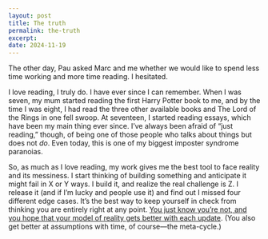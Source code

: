 ```yaml
---
layout: post
title: The truth
permalink: the-truth
excerpt: 
date: 2024-11-19
---
```


The other day, Pau asked Marc and me whether we would like to spend less time working and more time reading. I hesitated.

I love reading, I truly do. I have ever since I can remember. When I was seven, my mum started reading the first Harry Potter book to me, and by the time I was eight, I had read the three other available books and The Lord of the Rings in one fell swoop. At seventeen, I started reading essays, which have been my main thing ever since. I’ve always been afraid of “just reading,” though, of being one of those people who talks about things but does not _do_. Even today, this is one of my biggest imposter syndrome paranoias.

So, as much as I love reading, my work gives me the best tool to face reality and its messiness. I start thinking of building something and anticipate it might fail in X or Y ways. I build it, and realize the real challenge is Z. I release it (and if I’m lucky and people use it) and find out I missed four different edge cases. It’s the best way to keep yourself in check from thinking you are entirely right at any point. 
[You just know you’re not, and you hope that your model of reality gets better with each update](https://en.m.wikipedia.org/wiki/Fallibilism).
(You also get better at assumptions with time, of course—the meta-cycle.)